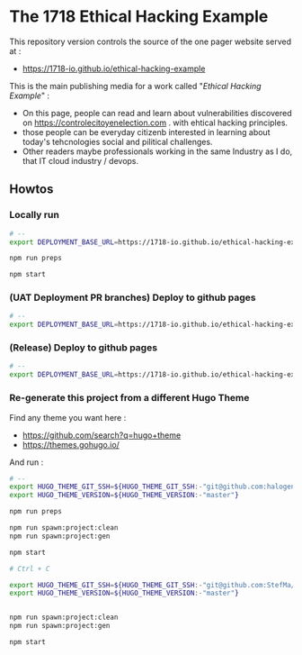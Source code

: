 # The 1718 Ethical Hacking Example

This repository version controls the source of the one pager website served at :

* https://1718-io.github.io/ethical-hacking-example

This is the main publishing media for a work called "_Ethical Hacking Example_" :
* On this page, people can read and learn about vulnerabilities discovered on https://controlecitoyenelection.com .  with ehtical hacking principles.
* those people can be everyday citizenb interested in learning about today's tehcnologies social and pilitical challenges.
* Other readers maybe professionals working in the same Industry as I do, that IT cloud industry / devops.

## Howtos


### Locally run

```bash
# --
export DEPLOYMENT_BASE_URL=https://1718-io.github.io/ethical-hacking-example/

npm run preps

npm start
```

### (UAT Deployment PR branches) Deploy to github pages

```bash
# --
export DEPLOYMENT_BASE_URL=https://1718-io.github.io/ethical-hacking-example/

```

### (Release) Deploy to github pages

```bash
# --
export DEPLOYMENT_BASE_URL=https://1718-io.github.io/ethical-hacking-example/

```

### Re-generate this project from a different Hugo Theme

Find any theme you want here :

* https://github.com/search?q=hugo+theme
* https://themes.gohugo.io/

And run :

```bash
# --
export HUGO_THEME_GIT_SSH=${HUGO_THEME_GIT_SSH:-"git@github.com:halogenica/beautifulhugo.git"}
export HUGO_THEME_VERSION=${HUGO_THEME_VERSION:-"master"}

npm run preps

npm run spawn:project:clean
npm run spawn:project:gen

npm start

# Ctrl + C

export HUGO_THEME_GIT_SSH=${HUGO_THEME_GIT_SSH:-"git@github.com:StefMa/hugo-fresh.git"}
export HUGO_THEME_VERSION=${HUGO_THEME_VERSION:-"master"}


npm run spawn:project:clean
npm run spawn:project:gen

npm start

```
